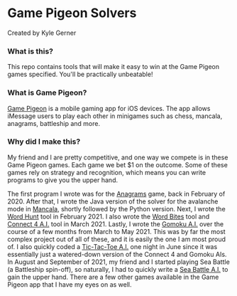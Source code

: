 # Game Pigeon Solvers  
Created by Kyle Gerner  
### What is this?  
This repo contains tools that will make it easy to win at the Game Pigeon games specified. You'll be practically unbeatable! 
### What is Game Pigeon?
[Game Pigeon](https://en.wikipedia.org/wiki/GamePigeon) is a mobile gaming app for iOS devices. The app allows iMessage users to play each other in minigames such as chess, mancala, anagrams, battleship and more.  

### Why did I make this?
My friend and I are pretty competitive, and one way we compete is in these Game Pigeon games. Each game we bet $1 on the outcome. Some of these games rely on strategy and recognition, which means you can write programs to give you the upper hand.  

The first program I wrote was for the [Anagrams](https://github.com/k-gerner/Game-Pigeon-Solvers/tree/master/Anagrams%20Tool) game, back in February of 2020. After that, I wrote the Java version of the solver for the avalanche mode in [Mancala](https://github.com/k-gerner/Game-Pigeon-Solvers/tree/master/Mancala%20Avalanche), shortly followed by the Python version. Next, I wrote the [Word Hunt](https://github.com/k-gerner/Game-Pigeon-Solvers/tree/master/Word%20Hunt%20Tool) tool in February 2021. I also wrote the [Word Bites](https://github.com/k-gerner/Game-Pigeon-Solvers/tree/master/Word%20Bites%20Tool) tool and [Connect 4 A.I.](https://github.com/k-gerner/Game-Pigeon-Solvers/tree/master/Connect%204%20AI) tool in March 2021. Lastly, I wrote the [Gomoku A.I.](https://github.com/k-gerner/Game-Pigeon-Solvers/tree/master/Gomoku%20AI) over the course of a few months from March to May 2021. This was by far the most complex project out of all of these, and it is easily the one I am most proud of. I also quickly coded a [Tic-Tac-Toe A.I.](https://github.com/k-gerner/Game-Pigeon-Solvers/tree/master/Tic%20Tac%20Toe%20AI) one night in June since it was essentially just a watered-down version of the Connect 4 and Gomoku AIs. In August and September of 2021, my friend and I started playing Sea Battle (a Battleship spin-off), so naturally, I had to quickly write a [Sea Battle A.I.](https://github.com/k-gerner/Game-Pigeon-Solvers/tree/master/Sea%20Battle) to gain the upper hand. There are a few other games available in the Game Pigeon app that I have my eyes on as well.